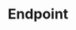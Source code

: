 ---
template: TermDetailPage
title: Endpoint
description: A potential request made by a contract application for user input. Every endpoint has a name and a type.
aliases: plutus endpoint, marlowe endpoints, plutus smart contract endpoints, utxo smart contracts
keywords: plutus, cardano, endpoint, marlowe, smart
identities: 
    - id: wael-ivie
      role: author
---